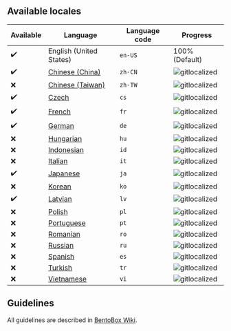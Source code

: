 ## Available locales

| Available | Language | Language code | Progress |
| --- | ---------- | --- | ----------- |
| :heavy_check_mark: | English (United States) | `en-US` | 100% (Default) |
| :heavy_check_mark: | [Chinese (China)](https://gitlocalize.com/repo/2970/zh-CN/src/main/resources/locales) | `zh-CN` | ![gitlocalized](https://gitlocalize.com/repo/2970/zh-CN//badge.svg) |
| :x: | [Chinese (Taiwan)](https://gitlocalize.com/repo/2970/zh-TW/src/main/resources/locales) | `zh-TW` | ![gitlocalized](https://gitlocalize.com/repo/2970/zh-TW//badge.svg) |
| :heavy_check_mark: | [Czech](https://gitlocalize.com/repo/2970/cs/src/main/resources/locales) | `cs` | ![gitlocalized](https://gitlocalize.com/repo/2970/cs/badge.svg) |
| :heavy_check_mark: | [French](https://gitlocalize.com/repo/2970/fr/src/main/resources/locales) | `fr` | ![gitlocalized](https://gitlocalize.com/repo/2970/fr/badge.svg) |
| :heavy_check_mark: | [German](https://gitlocalize.com/repo/2970/de/src/main/resources/locales) | `de` | ![gitlocalized](https://gitlocalize.com/repo/2970/de/badge.svg) |
| :x: | [Hungarian](https://gitlocalize.com/repo/2970/hu/src/main/resources/locales) | `hu` | ![gitlocalized](https://gitlocalize.com/repo/2970/hu/badge.svg) |
| :x: | [Indonesian](https://gitlocalize.com/repo/2970/id/src/main/resources/locales) | `id` | ![gitlocalized](https://gitlocalize.com/repo/2970/id/badge.svg) |
| :x: | [Italian](https://gitlocalize.com/repo/2970/it/src/main/resources/locales) | `it` | ![gitlocalized](https://gitlocalize.com/repo/2970/it/badge.svg) |
| :heavy_check_mark: | [Japanese](https://gitlocalize.com/repo/2970/ja/src/main/resources/locales) | `ja` | ![gitlocalized](https://gitlocalize.com/repo/2970/ja/badge.svg) |
| :x: | [Korean](https://gitlocalize.com/repo/2970/ko/src/main/resources/locales) | `ko` | ![gitlocalized](https://gitlocalize.com/repo/2970/ko/badge.svg) |
| :heavy_check_mark: | [Latvian](https://gitlocalize.com/repo/2970/lv/src/main/resources/locales) | `lv` | ![gitlocalized](https://gitlocalize.com/repo/2970/lv/badge.svg) |
| :x: | [Polish](https://gitlocalize.com/repo/2970/pl/src/main/resources/locales) | `pl` | ![gitlocalized](https://gitlocalize.com/repo/2970/pl/badge.svg) |
| :x: | [Portuguese](https://gitlocalize.com/repo/2970/pt/src/main/resources/locales) | `pt` | ![gitlocalized](https://gitlocalize.com/repo/2970/pt/badge.svg) |
| :x: | [Romanian](https://gitlocalize.com/repo/2970/ro/src/main/resources/locales) | `ro` | ![gitlocalized](https://gitlocalize.com/repo/2970/ro/badge.svg) |
| :x: | [Russian](https://gitlocalize.com/repo/2970/ru/src/main/resources/locales) | `ru` | ![gitlocalized](https://gitlocalize.com/repo/2970/ru/badge.svg) |
| :x: | [Spanish](https://gitlocalize.com/repo/2970/es/src/main/resources/locales) | `es` | ![gitlocalized](https://gitlocalize.com/repo/2970/es/badge.svg) |
| :x: | [Turkish](https://gitlocalize.com/repo/2970/tr/src/main/resources/locales) | `tr` | ![gitlocalized](https://gitlocalize.com/repo/2970/tr/badge.svg) |
| :x: | [Vietnamese](https://gitlocalize.com/repo/2970/vi/src/main/resources/locales) | `vi` | ![gitlocalized](https://gitlocalize.com/repo/2970/vi/badge.svg) |

## Guidelines
All guidelines are described in [BentoBox Wiki](https://github.com/BentoBoxWorld/BentoBox/wiki/Translate-BentoBox-and-addons#guidelines).